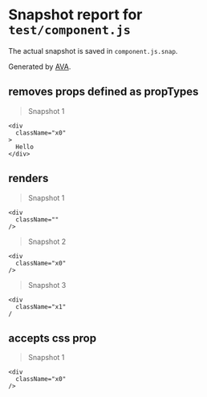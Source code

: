 # Snapshot report for `test/component.js`

The actual snapshot is saved in `component.js.snap`.

Generated by [AVA](https://ava.li).

## removes props defined as propTypes

> Snapshot 1

    <div
      className="x0"
    >
      Hello
    </div>

## renders

> Snapshot 1

    <div
      className=""
    />

> Snapshot 2

    <div
      className="x0"
    />

> Snapshot 3

    <div
      className="x1"
    /

## accepts css prop

> Snapshot 1

    <div
      className="x0"
    />